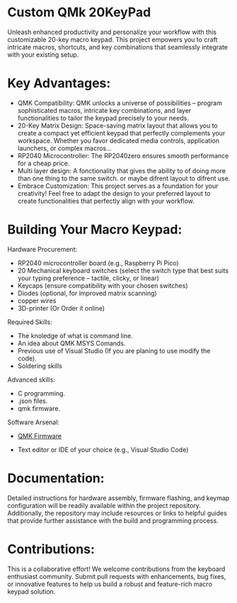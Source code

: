 # Custom QMk 20KeyPad 
Unleash enhanced productivity and personalize your workflow with this customizable 20-key macro keypad. This project empowers you to craft intricate macros, shortcuts, and key combinations that seamlessly integrate with your existing setup.

# Key Advantages:

* QMK Compatibility: QMK unlocks a universe of possibilities – program sophisticated macros, intricate key combinations, and layer functionalities to tailor the keypad precisely to your needs.
* 20-Key Matrix Design: Space-saving matrix layout that allows you to create a compact yet efficient keypad that perfectly complements your workspace. Whether you favor dedicated media controls, application launchers, or complex macros...
* RP2040 Microcontroller: The RP2040zero ensures smooth performance for a cheap price. 
* Multi layer design: A fonctionality that gives the ability to of doing more than one thing to the same switch. or maybe difrent layout to difrent use.
* Embrace Customization: This project serves as a foundation for your creativity! Feel free to adapt the design to your preferred layout to create functionalities that perfectly align with your workflow.


# Building Your Macro Keypad:

Hardware Procurement:

* RP2040 microcontroller board (e.g., Raspberry Pi Pico)
* 20 Mechanical keyboard switches (select the switch type that best suits your typing preference – tactile, clicky, or linear)
* Keycaps (ensure compatibility with your chosen switches)
* Diodes (optional, for improved matrix scanning)
* copper wires
* 3D-printer (Or Order it online)

Required Skills:

* The knoledge of what is command line.
* An idea about QMK MSYS Comands.
* Previous use of Visual Studio (If you are planing to use modify the code).
* Soldering skills

Advanced skills:
* C programming.
* .json files.
* qmk firmware.

Software Arsenal:

* [QMK Firmware](https://docs.qmk.fm/)

* Text editor or IDE of your choice (e.g., Visual Studio Code)

# Documentation:

Detailed instructions for hardware assembly, firmware flashing, and keymap configuration will be readily available within the project repository. Additionally, the repository may include resources or links to helpful guides that provide further assistance with the build and programming process.


# Contributions:

This is a collaborative effort! We welcome contributions from the keyboard enthusiast community. Submit pull requests with enhancements, bug fixes, or innovative features to help us build a robust and feature-rich macro keypad solution.
